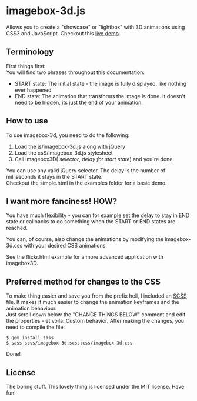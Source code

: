 imagebox-3d.js
==============

Allows you to create a "showcase" or "lightbox" with 3D animations using CSS3 and JavaScript.
Checkout this [live demo](https://c9.io/avgp/imagebox-3d_js/workspace/examples/flickr.html).

## Terminology

First things first:  
You will find two phrases throughout this documentation:
* START state: The initial state - the image is fully displayed, like nothing ever happened
* END state: The animation that transforms the image is done. It doesn't need to be hidden, its just the end of your animation.

## How to use

To use imagebox-3d, you need to do the following:

1. Load the js/imagebox-3d.js along with jQuery
2. Load the csS/imagebox-3d.js stylesheet
3. Call imagebox3D( *selector*, *delay for start state*) and you're done.

You can use any valid jQuery selector. The delay is the number of milliseconds it stays in the START state.  
Checkout the simple.html in the examples folder for a basic demo.

## I want more fanciness! HOW?

You have much flexibility - you can for example set the delay to stay in END state 
or callbacks to do something when the START or END states are reached.  

You can, of course, also change the animations by modifying the imagebox-3d.css with your desired CSS animations.

See the flickr.html example for a more advanced application with imagebox3D.

## Preferred method for changes to the CSS

To make thing easier and save you from the prefix hell, I included an [SCSS](http://sass-lang.com/) file.
It makes it much easier to change the animation keyframes and the animation behaviour.  
Just scroll down below the "CHANGE THINGS BELOW" comment and edit the properties - et voila: Custom behavior.
After making the changes, you need to compile the file:  

    $ gem install sass
    $ sass scss/imagebox-3d.scss:css/imagebox-3d.css
    
Done!

## License

The boring stuff.
This lovely thing is licensed under the MIT license. Have fun!